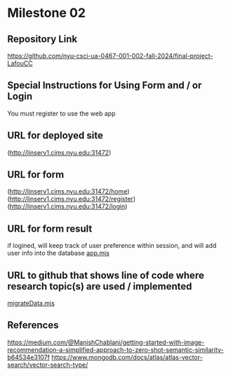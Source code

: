 Milestone 02
===

Repository Link
---
https://github.com/nyu-csci-ua-0467-001-002-fall-2024/final-project-LafouCC

Special Instructions for Using Form and / or Login
---
You must register to use the web app

URL for deployed site 
---
(http://linserv1.cims.nyu.edu:31472)

URL for form 
---
(http://linserv1.cims.nyu.edu:31472/home)
(http://linserv1.cims.nyu.edu:31472/register)
(http://linserv1.cims.nyu.edu:31472/login)

URL for form result
---
if logined, will keep track of user preference within session, and will add user info into the database
[app.mjs](./src/app.mjs)

URL to github that shows line of code where research topic(s) are used / implemented
--- 
[migrateData.mjs](./src/scripts/migrateData.mjs)

References 
---
https://medium.com/@ManishChablani/getting-started-with-image-recommendation-a-simplified-approach-to-zero-shot-semantic-similarity-b64534e3107f
https://www.mongodb.com/docs/atlas/atlas-vector-search/vector-search-type/